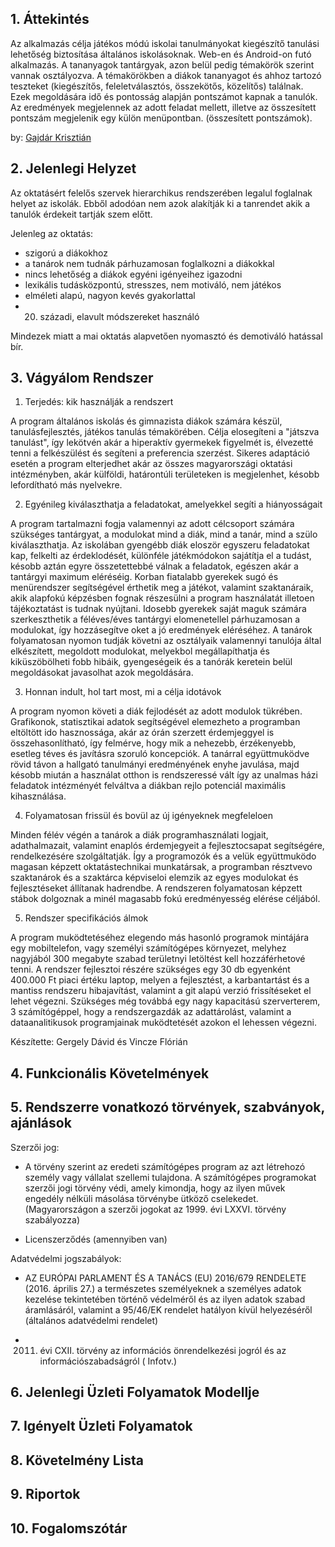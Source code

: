 ## 1. Áttekintés

Az alkalmazás célja játékos módú iskolai tanulmányokat kiegészítő tanulási lehetőség biztosítása általános iskolásoknak.
Web-en és Android-on futó alkalmazás. A tananyagok tantárgyak, azon belül pedig témakörök szerint vannak osztályozva. A témakörökben a diákok tananyagot és ahhoz tartozó teszteket (kiegészítős, feleletválasztós, összekötős, közelítős) találnak. Ezek megoldására idő és pontosság alapján pontszámot kapnak a tanulók. Az eredmények megjelennek az adott feladat mellett, illetve az összesített pontszám megjelenik egy külön menüpontban. (összesített pontszámok).

by: [Gajdár Krisztián](https://www.github.com/gajdikuka)

## 2. Jelenlegi Helyzet
Az oktatásért felelős szervek hierarchikus rendszerében legalul foglalnak helyet az iskolák. Ebből adodóan nem azok alakítják ki a tanrendet akik a tanulók érdekeit tartják szem előtt.

Jelenleg az oktatás:
* szigorú a diákokhoz
* a tanárok nem tudnák párhuzamosan foglalkozni a diákokkal
* nincs lehetőség a diákok egyéni igényeihez igazodni
* lexikális tudásközpontú, stresszes, nem motiváló, nem játékos
* elméleti alapú, nagyon kevés gyakorlattal
* 20. századi, elavult módszereket használó

Mindezek miatt a mai oktatás alapvetően nyomasztó és demotiváló hatással bír.

## 3. Vágyálom Rendszer 

1. Terjedés: kik használják a rendszert

A program általános iskolás és gimnazista diákok számára készül, tanulásfejlesztés, játékos tanulás témakörében. Célja elosegíteni a "játszva tanulást",
így lekötvén akár a hiperaktív gyermekek figyelmét is, élvezetté tenni a felkészülést és segíteni a preferencia szerzést. Sikeres adaptáció esetén a program 
elterjedhet akár az összes magyarországi oktatási intézményben, akár külföldi, határontúli területeken is megjelenhet, késobb lefordítható más nyelvekre.

2. Egyénileg kiválaszthatja a feladatokat, amelyekkel segíti a hiányosságait

A program tartalmazni fogja valamennyi az adott célcsoport számára szükséges tantárgyat, a modulokat mind a diák, mind a tanár, mind a szülo kiválaszthatja.
Az iskolában gyengébb diák eloször egyszeru feladatokat kap, felkelti az érdeklodését, különféle játékmódokon sajátítja el a tudást, késobb aztán egyre összetettebbé
válnak a feladatok, egészen akár a tantárgyi maximum eléréséig. Korban fiatalabb gyerekek sugó és menürendszer segítségével érthetik meg a játékot,
valamint szaktanáraik, akik alapfokú képzésben fognak részesülni a program használatát illetoen tájékoztatást is tudnak nyújtani.
Idosebb gyerekek saját maguk számára szerkeszthetik a féléves/éves tantárgyi elomenetellel párhuzamosan a modulokat, így hozzásegítve oket a jó eredmények 
eléréséhez. A tanárok folyamatosan nyomon tudják követni az osztályaik valamennyi tanulója által elkészített, megoldott modulokat, melyekbol megállapíthatja
és kiküszöbölheti fobb hibáik, gyengeségeik és a tanórák keretein belül megoldásokat javasolhat azok megoldására.

3. Honnan indult, hol tart most, mi a célja idotávok

A program nyomon követi a diák fejlodését az adott modulok tükrében. Grafikonok, statisztikai adatok segítségével elemezheto a programban eltöltött ido hasznossága, 
akár az órán szerzett érdemjeggyel is összehasonlítható, így felmérve, hogy mik a nehezebb, érzékenyebb, esetleg téves és javításra szoruló koncepciók. A tanárral együttmuködve
rövid távon a hallgató tanulmányi eredményének enyhe javulása, majd késobb miután a használat otthon is rendszeressé vált így az unalmas házi feladatok intézményét felváltva
a diákban rejlo potenciál maximális kihasználása.

4. Folyamatosan frissül és bovül az új igényeknek megfeleloen

Minden félév végén a tanárok a diák programhasználati logjait, adathalmazait, valamint enaplós érdemjegyeit a fejlesztocsapat segítségére, rendelkezésére szolgáltatják.
Így a programozók és a velük együttmuködo magasan képzett oktatástechnikai munkatársak, a programban résztvevo szaktanárok és a szaktárca képviseloi elemzik az egyes
modulokat és fejlesztéseket állítanak hadrendbe. A rendszeren folyamatosan képzett stábok dolgoznak a minél magasabb fokú eredményesség elérése céljából.

5. Rendszer specifikációs álmok

A program muködtetéséhez elegendo más hasonló programok mintájára egy mobiltelefon, vagy személyi számítógépes környezet, melyhez nagyjából 300 megabyte szabad 
területnyi letöltést kell hozzáférhetové tenni. A rendszer fejlesztoi részére szükséges egy 30 db egyenként 400.000 Ft piaci értéku laptop, melyen a fejlesztést, a karbantartást és
a mantiss rendszeru hibajavítást, valamint a git alapú verzió frissítéseket el lehet végezni. Szükséges még továbbá egy nagy kapacitású szerverterem, 3 számítógéppel, hogy a
rendszergazdák az adattárolást, valamint a dataanalitikusok programjainak muködtetését azokon el lehessen végezni.

Készítette: Gergely Dávid és Vincze Flórián

## 4. Funkcionális Követelmények

## 5. Rendszerre vonatkozó törvények, szabványok, ajánlások

Szerzői jog:
* A törvény szerint az eredeti számítógépes program az azt létrehozó személy vagy vállalat szellemi tulajdona. A számítógépes programokat szerzői jogi törvény védi, amely kimondja, hogy az ilyen művek engedély nélküli másolása törvénybe ütköző cselekedet. (Magyarországon a szerzői jogokat az 1999. évi LXXVI. törvény szabályozza)

* Licenszerződés (amennyiben van)

Adatvédelmi jogszabályok:
* AZ EURÓPAI PARLAMENT ÉS A TANÁCS (EU) 2016/679 RENDELETE
(2016. április 27.)
a természetes személyeknek a személyes adatok kezelése tekintetében történő védelméről és az ilyen adatok szabad áramlásáról, valamint a 95/46/EK rendelet hatályon kívül helyezéséről (általános adatvédelmi rendelet)

* 2011. évi CXII. törvény az információs önrendelkezési jogról és az információszabadságról ( Infotv.)

## 6. Jelenlegi Üzleti Folyamatok Modellje

## 7. Igényelt Üzleti Folyamatok

## 8. Követelmény Lista

## 9. Riportok

## 10. Fogalomszótár
